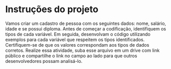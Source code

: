 # Instruções do projeto

Vamos criar um cadastro de pessoa com os seguintes dados: nome, salário, idade e se possui diploma. Antes de começar a codificação, identifiquem os tipos de cada variável. Em seguida, desenvolvam o código utilizando exemplos para cada variável que respeitem os tipos identificados. Certifiquem-se de que os valores correspondam aos tipos de dados corretos. Realize essa atividade, suba esse arquivo em um drive com link público e compartilhe o link no campo ao lado para que outros desenvolvedores possam analisá-lo.
